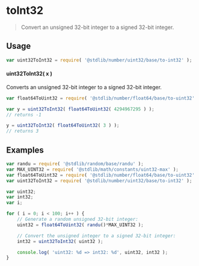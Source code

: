 # toInt32

> Convert an unsigned 32-bit integer to a signed 32-bit integer.

<section class="usage">

## Usage

```javascript
var uint32ToInt32 = require( '@stdlib/number/uint32/base/to-int32' );
```

#### uint32ToInt32( x )

Converts an unsigned 32-bit integer to a signed 32-bit integer.

```javascript
var float64ToUint32 = require( '@stdlib/number/float64/base/to-uint32' );

var y = uint32ToInt32( float64ToUint32( 4294967295 ) );
// returns -1

y = uint32ToInt32( float64ToUint32( 3 ) );
// returns 3
```

</section>

<!-- /.usage -->

<section class="examples">

## Examples

```javascript
var randu = require( '@stdlib/random/base/randu' );
var MAX_UINT32 = require( '@stdlib/math/constants/uint32-max' );
var float64ToUint32 = require( '@stdlib/number/float64/base/to-uint32' );
var uint32ToInt32 = require( '@stdlib/number/uint32/base/to-int32' );

var uint32;
var int32;
var i;

for ( i = 0; i < 100; i++ ) {
    // Generate a random unsigned 32-bit integer:
    uint32 = float64ToUint32( randu()*MAX_UINT32 );

    // Convert the unsigned integer to a signed 32-bit integer:
    int32 = uint32ToInt32( uint32 );

    console.log( 'uint32: %d => int32: %d', uint32, int32 );
}
```

</section>

<!-- /.examples -->

<section class="links">

</section>

<!-- /.links -->
